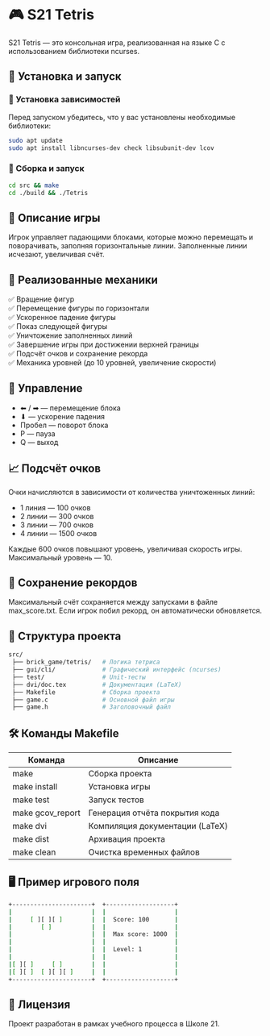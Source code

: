 # 🎮 S21 Tetris  

S21 Tetris — это консольная игра, реализованная на языке C с использованием библиотеки ncurses.  

## 🚀 Установка и запуск  

### 🔧 Установка зависимостей  

Перед запуском убедитесь, что у вас установлены необходимые библиотеки:  
```sh
sudo apt update
sudo apt install libncurses-dev check libsubunit-dev lcov
```
### 🔨 Сборка и запуск
```sh
cd src && make  
cd ./build && ./Tetris  
```

## 📝 Описание игры
Игрок управляет падающими блоками, которые можно перемещать и поворачивать, заполняя горизонтальные линии. Заполненные линии исчезают, увеличивая счёт.


## 📌 Реализованные механики
✅ Вращение фигур <br> 
✅ Перемещение фигуры по горизонтали <br> 
✅ Ускоренное падение фигуры <br> 
✅ Показ следующей фигуры <br> 
✅ Уничтожение заполненных линий <br> 
✅ Завершение игры при достижении верхней границы <br> 
✅ Подсчёт очков и сохранение рекорда <br> 
✅ Механика уровней (до 10 уровней, увеличение скорости) <br>


## 📌 Управление <br>
- ⬅ / ➡ — перемещение блока <br>
- ⬇ — ускорение падения <br>
- Пробел — поворот блока <br>
- P — пауза <br>
- Q — выход <br>


## 📈 Подсчёт очков
Очки начисляются в зависимости от количества уничтоженных линий:

- 1 линия — 100 очков
- 2 линии — 300 очков
- 3 линии — 700 очков
- 4 линии — 1500 очков

Каждые 600 очков повышают уровень, увеличивая скорость игры. Максимальный уровень — 10.


## 💾 Сохранение рекордов
Максимальный счёт сохраняется между запусками в файле max_score.txt. Если игрок побил рекорд, он автоматически обновляется.

## 📁 Структура проекта
```bash
src/  
 ├── brick_game/tetris/   # Логика тетриса  
 ├── gui/cli/             # Графический интерфейс (ncurses)  
 ├── test/                # Unit-тесты  
 ├── dvi/doc.tex          # Документация (LaTeX)  
 ├── Makefile             # Сборка проекта  
 ├── game.c               # Основной файл игры  
 ├── game.h               # Заголовочный файл  
```


## 🛠 Команды Makefile
Команда	| Описание
------------ | -------------
make | Сборка проекта
make install | Установка игры
make test |	Запуск тестов
make gcov_report | Генерация отчёта покрытия кода
make dvi | Компиляция документации (LaTeX)
make dist | Архивация проекта
make clean | Очистка временных файлов


## 🖥 Пример игрового поля
``` sh
+----------------------+  +-------------------+
|                      |  |                   |
|     [ ][ ][ ]        |  |  Score: 100       |
|        [ ]           |  |                   |
|                      |  |  Max score: 1000  |
|                      |  |                   |
|                      |  |  Level: 1         | 
|                      |  |                   |
|[ ][ ]     [ ]        |  |                   |
|[ ][ ]  [ ][ ][ ]     |  |                   |
+----------------------+  +-------------------+ 
```

## 📜 Лицензия
Проект разработан в рамках учебного процесса в Школе 21.

